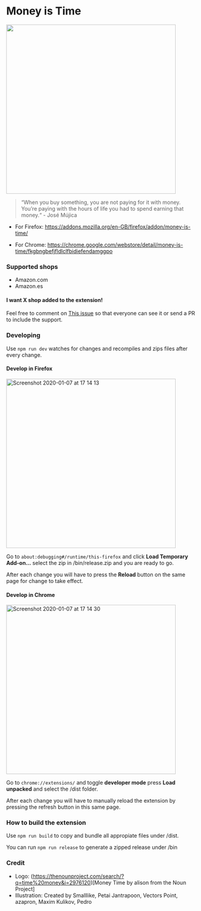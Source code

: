 # Money is Time

<img width="450" src="https://user-images.githubusercontent.com/8507571/71910068-80314700-3171-11ea-91a9-52ed5d772282.png"/>

> “When you buy something, you are not paying for it with money. You’re paying with the hours of life you had to spend earning that money.“ - José Mújica

- For Firefox: https://addons.mozilla.org/en-GB/firefox/addon/money-is-time/

- For Chrome: https://chrome.google.com/webstore/detail/money-is-time/fkgbngbefjfldlclfbidiefendamggpo

### Supported shops

- Amazon.com
- Amazon.es

#### I want X shop added to the extension!

Feel free to comment on [This issue](https://github.com/vilvadot/money-is-time/issues/1) so that everyone can see it or send a PR to include the support.


### Developing

Use `npm run dev` watches for changes and recompiles and zips files after every change.

#### Develop in Firefox

<img width="450" alt="Screenshot 2020-01-07 at 17 14 13" src="https://user-images.githubusercontent.com/8507571/71910075-8293a100-3171-11ea-8564-48d5fdad4ea3.png">


Go to `about:debugging#/runtime/this-firefox` and click **Load Temporary Add-on...** select the zip in /bin/release.zip and you are ready to go.

After each change you will have to press the **Reload** button on the same page for change to take effect.

#### Develop in Chrome

<img width="450" alt="Screenshot 2020-01-07 at 17 14 30" src="https://user-images.githubusercontent.com/8507571/71910073-81fb0a80-3171-11ea-8e90-8672261e1676.png">

Go to `chrome://extensions/` and toggle **developer mode** press **Load unpacked** and select the /dist folder.

After each change you will have to manually reload the extension by pressing the refresh button in this same page.

### How to build the extension

Use `npm run build` to copy and bundle all appropiate files under /dist.

You can run `npm run release` to generate a zipped release under /bin

### Credit

* Logo: (https://thenounproject.com/search/?q=time%20money&i=2976120)[Money Time by alison from the Noun Project]
* Illustration: Created by Smalllike, Petai Jantrapoon, Vectors Point, azapron, Maxim Kulikov, Pedro
